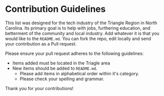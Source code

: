 # Contribution Guidelines

This list was designed for the tech industry of the Triangle Region in North Carolina. Its primary goal is to help with jobs, furthering education, and betterment of the community and local industry. Add whatever it is that you would like to the `README.md`.
You can fork the repo, edit locally and send your contribution as a Pull request.

Please ensure your pull request adheres to the following guidelines:
     
* Items added must be located in the Triagle area
* New items should be added to `README.md`.
  * Please add items in alphabetical order within it's category.
  * Please check your spelling and grammar.

Thank you for your contributions!

